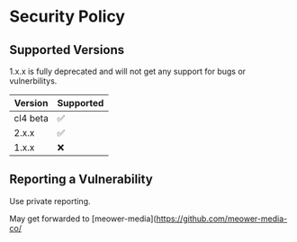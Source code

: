 # Security Policy

## Supported Versions

1.x.x is fully deprecated and will not get any support for bugs or vulnerbilitys. 

| Version | Supported          |
| ------- | ------------------ |
|cl4 beta | ✅
| 2.x.x   | :white_check_mark: |
| 1.x.x   | :x:                |



## Reporting a Vulnerability

Use private reporting. 

May get forwarded to [meower-media](https://github.com/meower-media-co/
